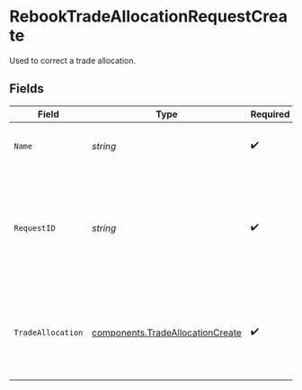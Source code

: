 # RebookTradeAllocationRequestCreate

Used to correct a trade allocation.


## Fields

| Field                                                                                                                       | Type                                                                                                                        | Required                                                                                                                    | Description                                                                                                                 | Example                                                                                                                     |
| --------------------------------------------------------------------------------------------------------------------------- | --------------------------------------------------------------------------------------------------------------------------- | --------------------------------------------------------------------------------------------------------------------------- | --------------------------------------------------------------------------------------------------------------------------- | --------------------------------------------------------------------------------------------------------------------------- |
| `Name`                                                                                                                      | *string*                                                                                                                    | :heavy_check_mark:                                                                                                          | The name of the original trade allocation to rebook.                                                                        | accounts/02HASWB2DTMRT3DAM45P56J2T2/tradeAllocations/01J0XX2KDN3M9QKFKRE2HYSCQM                                             |
| `RequestID`                                                                                                                 | *string*                                                                                                                    | :heavy_check_mark:                                                                                                          | A globally unique UUID that is specific to the request. This id is used to prevent duplicate requests from being processed. | 8a0d35c0-428c-439e-9b03-b611530fe06f                                                                                        |
| `TradeAllocation`                                                                                                           | [components.TradeAllocationCreate](../../models/components/tradeallocationcreate.md)                                        | :heavy_check_mark:                                                                                                          | A TradeAllocation represents the movement of positions between two ascend accounts.                                         |                                                                                                                             |